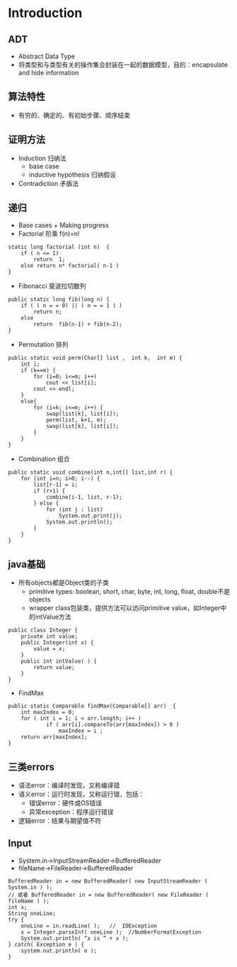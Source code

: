 # Introduction
## ADT
* Abstract Data Type
* 将类型和与类型有关的操作集合封装在一起的数据模型，目的：encapsulate and hide information

## 算法特性
* 有穷的、确定的、有初始步骤、顺序结束

## 证明方法
* Induction 归纳法
    * base case
    * inductive hypothesis 归纳假设
* Contradiction 矛盾法

## 递归
* Base cases + Making progress
* Factorial 阶乘 f(n)=n!
```
static long factorial (int n)  {   
    if ( n <= 1)
        return  1;
    else return n* factorial( n-1 )
}
```
* Fibonacci 斐波拉切数列
```
public static long fib(long n) {
    if ( ( n = = 0) || ( n = = 1 ) )
        return n;
    else
        return  fib(n-1) + fib(n-2);
}
```
* Permutation 排列
```
public static void perm(Char[] list ,  int k,  int m) {   
    int i;
    if (k==m) { 
        for (i=0; i<=m; i++) 
            cout << list[i];
        cout << endl; 
    }
    else{ 
        for (i=k; i<=m; i++) { 
            swap(list[k], list[i]);
            perm(list, k+1, m);
            swap(list[k], list[i]);
        }
    }
} 
```
* Combination 组合
```
public static void combine(int n,int[] list,int r) {
    for (int i=n; i>0; i--) {
        list[r-1] = i;
        if (r>1) {
            combine(i-1, list, r-1);
        } else {
            for (int j : list)
                System.out.print(j);
            System.out.println();
        }
    }
}
```

## java基础
* 所有objects都是Object类的子类
    * primitive types: boolean, short, char, byte, int, long, float, double不是objects
    * wrapper class包装类，提供方法可以访问primitive value，如Integer中的intValue方法
```
public class Integer { 
    private int value; 
    public Integer(int x) {
        value = x; 
    }
    public int intValue( ) {
        return value; 
    }
}
```

* FindMax
```
public static Comparable findMax(Comparable[] arr)  {
    int maxIndex = 0;
    for ( int i = 1; i < arr.length; i++ )
            if ( arr[i].compareTo(arr[maxIndex]) > 0 )
                maxIndex = i ;
    return arr[maxIndex];
}
```

## 三类errors
* 语法error：编译时发现，又称编译错
* 语义error：运行时发现，又称运行错，包括：
    * 错误error：硬件或OS错误
    * 异常exception：程序运行错误
* 逻辑error：结果与期望值不符

## Input
* System.in->InputStreamReader->BufferedReader
* fileName->FileReader->BufferedReader
```
BufferedReader in = new BufferedReader( new InputStreamReader ( System.in ) );
// 或者 BufferedReader in = new BufferedReader( new FileReader ( fileName ) );
int x;
String oneLine;
try {
    oneLine = in.readLine( );   //  IOException
    x = Integer.parseInt( oneLine );  //NumberFormatException
    System.out.println( “x is “ + x );
} catch( Exception e ) {
    system.out.println( e ); 
}
```
